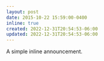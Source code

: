 ```yaml
---
layout: post
date: 2015-10-22 15:59:00-0400
inline: true
created: 2022-12-31T20:54:53-06:00
updated: 2022-12-31T20:54:53-06:00
---
```


A simple inline announcement.
